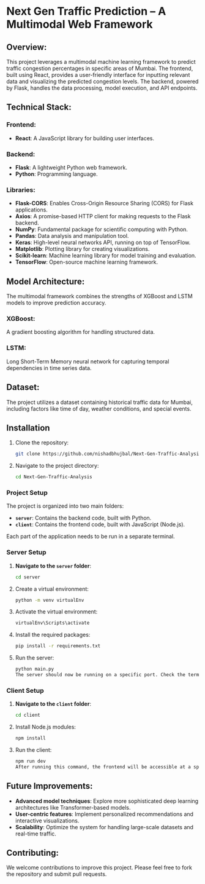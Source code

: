 # Next Gen Traffic Prediction – A Multimodal Web Framework

## Overview:

This project leverages a multimodal machine learning framework to predict traffic congestion percentages in specific areas of Mumbai. The frontend, built using React, provides a user-friendly interface for inputting relevant data and visualizing the predicted congestion levels. The backend, powered by Flask, handles the data processing, model execution, and API endpoints.

## Technical Stack:

### Frontend:

- **React**: A JavaScript library for building user interfaces.

### Backend:

- **Flask**: A lightweight Python web framework.
- **Python**: Programming language.

### Libraries:

- **Flask-CORS**: Enables Cross-Origin Resource Sharing (CORS) for Flask applications.
- **Axios**: A promise-based HTTP client for making requests to the Flask backend.
- **NumPy**: Fundamental package for scientific computing with Python.
- **Pandas**: Data analysis and manipulation tool.
- **Keras**: High-level neural networks API, running on top of TensorFlow.
- **Matplotlib**: Plotting library for creating visualizations.
- **Scikit-learn**: Machine learning library for model training and evaluation.
- **TensorFlow**: Open-source machine learning framework.

## Model Architecture:

The multimodal framework combines the strengths of XGBoost and LSTM models to improve prediction accuracy.

### XGBoost:

A gradient boosting algorithm for handling structured data.

### LSTM:

Long Short-Term Memory neural network for capturing temporal dependencies in time series data.

## Dataset:

The project utilizes a dataset containing historical traffic data for Mumbai, including factors like time of day, weather conditions, and special events.

## Installation

1. Clone the repository:
   ```bash
   git clone https://github.com/nishadbhujbal/Next-Gen-Traffic-Analysis.git
   ```
2. Navigate to the project directory:

   ```bash
   cd Next-Gen-Traffic-Analysis

   ```

### Project Setup

The project is organized into two main folders:

- **`server`**: Contains the backend code, built with Python.
- **`client`**: Contains the frontend code, built with JavaScript (Node.js).

Each part of the application needs to be run in a separate terminal.

### Server Setup

1. **Navigate to the `server` folder**:
   ```bash
   cd server
   ```
2. Create a virtual environment:
   ```bash
   python -m venv virtualEnv
   ```
3. Activate the virtual environment:
   ```bash
   virtualEnv\Scripts\activate
   ```
4. Install the required packages:
   ```bash
   pip install -r requirements.txt
   ```
5. Run the server:
   ```bash
   python main.py
   The server should now be running on a specific port. Check the terminal output for the exact port.
   ```

### Client Setup

1. **Navigate to the `client` folder**:
   ```bash
   cd client
   ```
2. Install Node.js modules:
   ```bash
   npm install
   ```
3. Run the client:
   ```bash
   npm run dev
   After running this command, the frontend will be accessible at a specific port. The exact port should be displayed in the terminal.
   ```

## Future Improvements:

- **Advanced model techniques**: Explore more sophisticated deep learning architectures like Transformer-based models.
- **User-centric features**: Implement personalized recommendations and interactive visualizations.
- **Scalability**: Optimize the system for handling large-scale datasets and real-time traffic.

## Contributing:

We welcome contributions to improve this project. Please feel free to fork the repository and submit pull requests.
